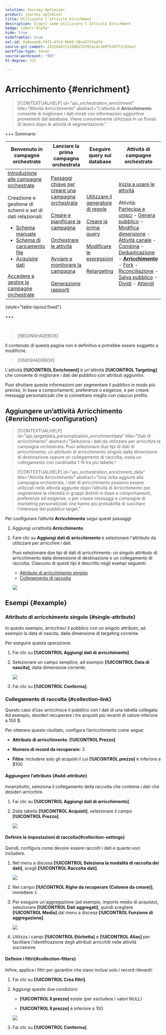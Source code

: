 ```yaml
---
solution: Journey Optimizer
product: journey optimizer
title: Utilizzare l’attività Enrichment
description: Scopri come utilizzare l’attività Enrichment
badge: label="Alpha"
hide: true
hidefromtoc: true
exl-id: 8a0aeae8-f4f2-4f1d-9b89-28ce573fadfd
source-git-commit: 25120dd71159d0233783ac4c189f528ff2c93ae3
workflow-type: tm+mt
source-wordcount: '597'
ht-degree: 31%

---
```


# Arricchimento {#enrichment}

>[!CONTEXTUALHELP]
>id="ajo_orchestration_enrichment"
>title="Attività Arricchimento"
>abstract="L’attività di **Arricchimento** consente di migliorare i dati mirati con informazioni aggiuntive provenienti dal database. Viene comunemente utilizzata in un flusso di lavoro dopo le attività di segmentazione."


+++ Sommario

| Benvenuto in campagne orchestrate | Lanciare la prima campagna orchestrata | Eseguire query sul database | Attività di campagne orchestrate |
|---|---|---|---|
| [Introduzione alle campagne orchestrate](../gs-orchestrated-campaigns.md)<br/><br/>Creazione e gestione di schemi e set di dati relazionali:</br> <ul><li>[Schema manuale](../manual-schema.md)</li><li>[Schema di caricamento file](../file-upload-schema.md)</li><li>[Acquisire dati](../ingest-data.md)</li></ul>[Accedere e gestire le campagne orchestrate](../access-manage-orchestrated-campaigns.md) | [Passaggi chiave per creare una campagna orchestrata](../gs-campaign-creation.md)<br/><br/>[Creare e pianificare la campagna](../create-orchestrated-campaign.md)<br/><br/>[Orchestrare le attività](../orchestrate-activities.md)<br/><br/>[Avviare e monitorare la campagna](../start-monitor-campaigns.md)<br/><br/>[Generazione rapporti](../reporting-campaigns.md) | [Utilizzare il generatore di regole](../orchestrated-rule-builder.md)<br/><br/>[Creare la prima query](../build-query.md)<br/><br/>[Modificare le espressioni](../edit-expressions.md)<br/><br/>[Retargeting](../retarget.md) | [Inizia a usare le attività](about-activities.md)<br/><br/>Attività:<br/>[Partecipa e unisci](and-join.md) - [Genera pubblico](build-audience.md) - [Modifica dimensione](change-dimension.md) - [Attività canale](channels.md) - [Combina](combine.md) - [Deduplicazione](deduplication.md) - <b>[Arricchimento](enrichment.md)</b> - [Fork](fork.md) - [Riconciliazione](reconciliation.md) - [Salva pubblico](save-audience.md) - [Dividi](split.md) - [Attendi](wait.md) |

{style="table-layout:fixed"}

+++

<br/>

>[!BEGINSHADEBOX]

Il contenuto di questa pagina non è definitivo e potrebbe essere soggetto a modifiche.

>[!ENDSHADEBOX]

L&#39;attività **[!UICONTROL Enrichment]** è un&#39;attività **[!UICONTROL Targeting]** che consente di migliorare i dati del pubblico con attributi aggiuntivi.

Puoi sfruttare queste informazioni per segmentare il pubblico in modo più preciso, in base a comportamenti, preferenze o esigenze, e per creare messaggi personalizzati che si connettano meglio con ciascun profilo.

## Aggiungere un’attività Arricchimento {#enrichment-configuration}

>[!CONTEXTUALHELP]
>id="ajo_targetdata_personalization_enrichmentdata"
>title="Dati di arricchimento"
>abstract="Seleziona i dati da utilizzare per arricchire la campagna orchestrata. Puoi selezionare due tipi di dati di arricchimento: un attributo di arricchimento singolo dalla dimensione di destinazione oppure un collegamento di raccolta, ossia un collegamento con cardinalità 1-N tra più tabelle."

>[!CONTEXTUALHELP]
>id="ajo_orchestration_enrichment_data"
>title="Attività Arricchimento"
>abstract="Una volta aggiunti alla campagna orchestrata, i dati di arricchimento possono essere utilizzati nelle attività aggiunte dopo l’attività di Arricchimento per segmentare la clientela in gruppi distinti in base a comportamenti, preferenze ed esigenze, o per creare messaggi e campagne di marketing personalizzati che hanno più probabilità di suscitare l’interesse del pubblico target."

Per configurare l’attività **Arricchimento** segui questi passaggi:

1. Aggiungi un’attività **Arricchimento**.

1. Fare clic su **Aggiungi dati di arricchimento** e selezionare l&#39;attributo da utilizzare per arricchire i dati.

   Puoi selezionare due tipi di dati di arricchimento: un singolo attributo di arricchimento dalla dimensione di destinazione o un collegamento di raccolta. Ciascuno di questi tipi è descritto negli esempi seguenti:

   * [Attributo di arricchimento singolo](#single-attribute)
   * [Collegamento di raccolta](#collection-link)

   ![](../assets/enrichment-1.png)

## Esempi {#example}

### Attributo di arricchimento singolo {#single-attribute}

In questo esempio, arricchisci il pubblico con un singolo attributo, ad esempio la data di nascita, dalla dimensione di targeting corrente.

Per eseguire questa operazione:

1. Fai clic su **[!UICONTROL Aggiungi dati di arricchimento]**.

1. Selezionare un campo semplice, ad esempio **[!UICONTROL Data di nascita]**, dalla dimensione corrente.

   ![](../assets/enrichment-2.png)

1. Fai clic su **[!UICONTROL Conferma]**.

### Collegamento di raccolta {#collection-link}

Questo caso d’uso arricchisce il pubblico con i dati di una tabella collegata. Ad esempio, desideri recuperare i tre acquisti più recenti di valore inferiore a 100 $.

Per ottenere questo risultato, configura l’arricchimento come segue:

* **Attributo di arricchimento**: **[!UICONTROL Prezzo]**

* **Numero di record da recuperare**: 3

* **Filtro**: includere solo gli acquisti il cui **[!UICONTROL prezzo]** è inferiore a $100

#### Aggiungere l’attributo {#add-attribute}

Innanzitutto, seleziona il collegamento della raccolta che contiene i dati che desideri arricchire.

1. Fai clic su **[!UICONTROL Aggiungi dati di arricchimento]**.

1. Dalla tabella **[!UICONTROL Acquisti]**, selezionare il campo **[!UICONTROL Prezzo]**.

   ![](../assets/enrichment-2.png)

#### Definire le impostazioni di raccolta{#collection-settings}

Quindi, configura come devono essere raccolti i dati e quante voci includere.

1. Nel menu a discesa **[!UICONTROL Seleziona la modalità di raccolta dei dati]**, scegli **[!UICONTROL Raccolta dati]**.

   ![](../assets/enrichment-4.png)

1. Nel campo **[!UICONTROL Righe da recuperare (Colonne da creare)]**, immettere `3`.

1. Per eseguire un&#39;aggregazione (ad esempio, importo medio di acquisto), selezionare **[!UICONTROL Dati aggregati]**, quindi scegliere **[!UICONTROL Media]** dal menu a discesa **[!UICONTROL Funzione di aggregazione]**.

   ![](../assets/enrichment-5.png)

1. Utilizza i campi **[!UICONTROL Etichetta]** e **[!UICONTROL Alias]** per facilitare l&#39;identificazione degli attributi arricchiti nelle attività successive.

#### Definire i filtri{#collection-filters}

Infine, applica i filtri per garantire che siano inclusi solo i record rilevanti:

1. Fai clic su **[!UICONTROL Crea filtri]**.

1. Aggiungi queste due condizioni:

   * **[!UICONTROL Il prezzo]** esiste (per escludere i valori NULL)

   * **[!UICONTROL Il prezzo]** è inferiore a 100

   ![](../assets/enrichment-6.png)

1. Fai clic su **[!UICONTROL Conferma]**.


<!--
#### Define the sorting{#collection-sorting}

We now need to apply sorting in order to retrieve the three **latest** purchases.

1. Activate the **Enable sorting** option.
1. Click inside the **Attribute** field.
1. Select the **Order date** field.
1. Click **Confirm**. 
1. Select **Descending** from the **Sort** drop-down.

![](../assets/workflow-enrichment7bis.png)


## Data reconciliation {#reconciliation}

>[!CONTEXTUALHELP]
>id="ajo_orchestration_enrichment_reconciliation"
>title="Reconciliation"
>abstract="The **Enrichment** activity can be used to reconcile data from the Journey Optimizer schema with data from another schema, or with data coming from a temporary schema such as data uploaded using a Load file activity. This type of link defines a reconciliation towards a unique record. Journey Optimizer creates a link to a target table by adding a foreign key in it for storing a reference to the unique record."

The **Enrichment** activity can be used to reconcile data from the the Campaign database schema with data from another schema, or with data coming from a temporary schema such as data uploaded using a Load file activity. This type of link defines a reconciliation towards a unique record. Journey Optimizer creates a link to a target table by adding a foreign key in it for storing a reference to the unique record.

For example, you can use this option to reconcile a profile's country, specified in an uploaded file, with one of the countries available in the dedicated table of the Campaign database. 

Follow the steps to configure an **Enrichment** activity with a reconciliation link: 

1. Click the **Add link** button in the **Reconciliation** section.
1. Identify the data you want to create a reconciliation link with.

    * To create a reconciliation link with data from the Campaign database, select **Database schema** and choose the schema where the target is stored. 
    * To create a reconciliation link with data coming from the input transition, select **Temporary schema** and choose the orchestrated campaign transition where the target data is stored. 

1. The **Label** and **Name** fields are automatically populated based on the selected target schema. You can change their values if necessary.

1. In the **Reconciliation criteria** section, specify how you want to reconcile data from the source and destination tables:

    * **Simple join**: Reconcile a specific field from the source table with another field in the destination table. To do this, click the **Add join** button and specify the **Source** and **Destination** fields to use for the reconciliation.

        >[!NOTE]
        >
        >You can use one or more **Simple join** criteria, in which case they must all be verified so that the data can be linked together.

    * **Advanced join**: Use the query modeler to configure the reconciliation criteria. To do this, click the **Create condition** button then define your reconciliation criteria by building your own rule using AND and OR operations.

The example below shows an orchestrated campaign configured to create a link between Journey Optimizer profiles table and a temporary table generated a **Load file** activity. In this example, the **Enrichment** activity reconciliates both tables using the email address as reconciliation criteria.

![](../assets/enrichment-reconciliation.png)

### Enrichment with linked data {#link-example}

The example below shows an orchestrated campaign configured to create a link between two transitions. The first transitions targets profile data using a **Query** activity, while the second transition includes purchase data stored into a file loaded through a Load file activity.

![](../assets/enrichment-uc-link.png)

* The first **Enrichment** activity links the primary set (data from the **Query** activity) with the schema from the **Load file** activity. This allows us to match each profile targeted by the query with the corresponding purchase data.

    ![](../assets/enrichment-uc-link-purchases.png)

* A second **Enrichment** activity is added in order to enrich data from the orchestrated campaign table with the purchase data coming from the **Load file** activity. This allows us to use those data in further activities, for example, to personalize messages sent to the customers with information on their purchase.

    ![](../assets/enrichment-uc-link-data.png)


## Create links between tables {#create-links}

>[!CONTEXTUALHELP]
>id="ajo_orchestration_enrichment_simplejoin"
>title="Link definition"
>abstract="Create a link between the working table data and Adobe Journey Optimizer. For example, if you load data from a file which contains the account number, country and email of recipients, you have to create a link towards the country table in order to update this information in their profiles."

The **[!UICONTROL Link definition]** section allows you to create a link between the working table data and Adobe Journey Optimizer. For example, if you load data from a file which contains the account number, country and email of recipients, you have to create a link towards the country table in order to update this information in their profiles.

There are several types of links available:

* **[!UICONTROL 1 cardinality simple link]**: Each record from the primary set can be associated with one and only one record from the linked data.
* **[!UICONTROL 0 or 1 cardinality simple link]**: Each record from the primary set can be associated with 0 or 1 record from the linked data, but not more than one.
* **[!UICONTROL N cardinality collection link]**: Each record from the primary set can be associated with 0, 1 or more (N) records from the linked data.

To create a link, follow these steps:

1. In the **[!UICONTROL Link definition]** section, click the **[!UICONTROL Add link]** button.

    ![](../assets/workflow-enrichment-link.png)

1. In the **Relation type** drop-down list, choose the type of link you want to create.

1. Identify the target you want to link the primary set to:

    * To link an existing table in the database, choose **[!UICONTROL Database schema]** and select the desired table from the **[!UICONTROL Target schema]** field.
    * To link with data from the input transition, choose **Temporary schema** and select the transition whose data you want to use.

1. Define the reconciliation criteria to match data from the primary set with the linked schema. There are two types of joins available:

    * **Simple join**: Select a specific attribute to match data from the two schemas. Click **Add join** and select the **Source** and **Destination** attributes to use as reconciliation criteria. 
    * **Advanced join**: Create a join using advanced conditions. Click **Add join** and click the **Create condition** button to open the query modeler.

A workflow example using links is available in the [Examples](#link-example) section.

## Add offers {#add-offers}

>[!CONTEXTUALHELP]
>id="ajo_orchestration_enrichment_offer_proposition"
>title="Offer proposition"
>abstract="The Enrichment activity allows you to add offers for each profile."

The **[!UICONTROL Enrichment]** activity allows you to add offers for each profile.

To do so, follow the steps to configure an **[!UICONTROL Enrichment]** activity with an offer: 

1. In the **[!UICONTROL Enrichment]** activity, at the **[!UICONTROL Offer proposition]** section, click on the **[!UICONTROL Add offer]** button

    ![](../assets/enrichment-addoffer.png)

1. You have two choices for the offer selection :

    * **[!UICONTROL Search for the best offer in category]** : check this option and specify the offer engine call parameters (offer space, category or theme(s), contact date, number of offers to keep). The engine will calculate the best offer(s) to add according to these parameters. We recommend completing either the Category or the Theme field, rather than both at the same time.

        ![](../assets/enrichment-bestoffer.png)

    * **[!UICONTROL A predefined offer]** : check this option and specify an offer space, a specific offer, and a contact date to directly configure the offer that you would like to add, without calling the offer engine.

        ![](../assets/enrichment-predefinedoffer.png)

1. After selecting your offer, click on **[!UICONTROL Confirm]** button.

You can now use the offer in the delivery activity.



### Using the offers from Enrichment activity

Within an orchestrated campaign, if you want to use the offers you get from an enrichment activity in your delivery, follow the steps below:

1. Open the delivery activity and go in the content edition. Click on **[!UICONTROL Offers settings]** button and select in the drop-down list the **[!UICONTROL Offers space]** corresponding to your offer. 
If you want to to view only offers from the enrichment activity, set the number of **[!UICONTROL Propositions]** to 0, and save the modifications.

    ![](../assets/offers-settings.png) 

1. In the Email Designer, when adding a personalization with offers, click on the **[!UICONTROL Propositions]** icon, it will display the offer(s) you get from the **[!UICONTROL Enrichment]** activity. Open the offer you want to choose by clicking on it.

    ![](../assets/offers-propositions.png) 

    Go in **[!UICONTROL Rendering functions]** and choose **[!UICONTROL HTML rendering]** or **[!UICONTROL Text rendering]** according to your needs.

    ![](../assets/offers-rendering.png) 

>[!NOTE]
>
>If you choose to have more than one offer in the **[!UICONTROL Enrichment]** activity at the **[!UICONTROL Number of offers to keep]** option, all the offers are displayed when clicking on the **[!UICONTROL Propositions]** icon.

-->